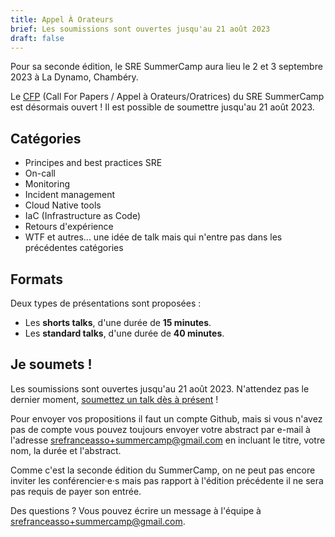 ```yaml
---
title: Appel À Orateurs
brief: Les soumissions sont ouvertes jusqu'au 21 août 2023
draft: false
---
```

Pour sa seconde édition, le SRE SummerCamp aura lieu le 2 et 3 septembre 2023 à La Dynamo, Chambéry.

Le [CFP](https://github.com/sre-france/meetups/issues/new?assignees=&labels=sre-summercamp&template=new-proposal-sre-summercamp.yml) (Call For Papers / Appel à Orateurs/Oratrices) du SRE SummerCamp est désormais ouvert ! Il est possible de soumettre jusqu'au 21 août 2023.

## Catégories

* Principes and best practices SRE
* On-call
* Monitoring
* Incident management
* Cloud Native tools
* IaC (Infrastructure as Code)
* Retours d'expérience
* WTF et autres... une idée de talk mais qui n'entre pas dans les précédentes catégories

## Formats

Deux types de présentations sont proposées :

- Les **shorts talks**, d'une durée de **15 minutes**.
- Les **standard talks**, d'une durée de **40 minutes**.

## Je soumets !

Les soumissions sont ouvertes jusqu'au 21 août 2023. N'attendez pas le dernier moment, [soumettez un talk dès à présent](https://github.com/sre-france/meetups/issues/new?assignees=&labels=sre-summercamp&template=new-proposal-sre-summercamp.yml) !

Pour envoyer vos propositions il faut un compte Github, mais si vous n'avez pas de compte vous pouvez toujours envoyer votre abstract par e-mail à l'adresse srefranceasso+summercamp@gmail.com en incluant le titre, votre nom, la durée et l'abstract.

Comme c'est la seconde édition du SummerCamp, on ne peut pas encore inviter les conférencier·e·s mais pas rapport à l'édition précédente il ne sera pas requis de payer son entrée.

Des questions ? Vous pouvez écrire un message à l'équipe à srefranceasso+summercamp@gmail.com.
